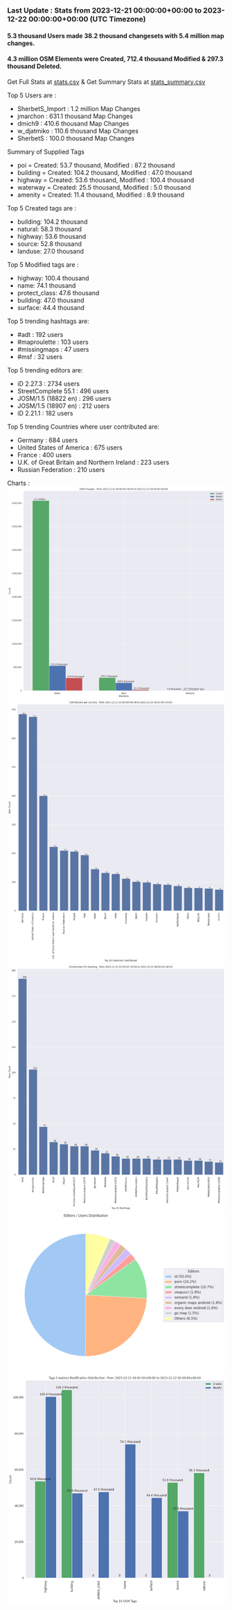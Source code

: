### Last Update : Stats from 2023-12-21 00:00:00+00:00 to 2023-12-22 00:00:00+00:00 (UTC Timezone)

#### 5.3 thousand Users made 38.2 thousand changesets with 5.4 million map changes.
#### 4.3 million OSM Elements were Created, 712.4 thousand Modified & 297.3 thousand Deleted.
Get Full Stats at [stats.csv](/stats/Global/Daily/stats.csv)
 & Get Summary Stats at [stats_summary.csv](/stats/Global/Daily/stats_summary.csv)

Top 5 Users are : 
- SherbetS_Import : 1.2 million Map Changes
- jmarchon : 631.1 thousand Map Changes
- dmich9 : 410.6 thousand Map Changes
- w_djatmiko : 110.6 thousand Map Changes
- SherbetS : 100.0 thousand Map Changes

Summary of Supplied Tags
- poi = Created: 53.7 thousand, Modified : 87.2 thousand
- building = Created: 104.2 thousand, Modified : 47.0 thousand
- highway = Created: 53.6 thousand, Modified : 100.4 thousand
- waterway = Created: 25.5 thousand, Modified : 5.0 thousand
- amenity = Created: 11.4 thousand, Modified : 8.9 thousand


Top 5 Created tags are :
- building: 104.2 thousand
- natural: 58.3 thousand
- highway: 53.6 thousand
- source: 52.8 thousand
- landuse: 27.0 thousand


Top 5 Modified tags are :
- highway: 100.4 thousand
- name: 74.1 thousand
- protect_class: 47.6 thousand
- building: 47.0 thousand
- surface: 44.4 thousand


Top 5 trending hashtags are:
- #adt : 192 users
- #maproulette : 103 users
- #missingmaps : 47 users
- #msf : 32 users


Top 5 trending editors are:
- iD 2.27.3 : 2734 users
- StreetComplete 55.1 : 496 users
- JOSM/1.5 (18822 en) : 296 users
- JOSM/1.5 (18907 en) : 212 users
- iD 2.21.1 : 182 users


Top 5 trending Countries where user contributed are:
- Germany : 684 users
- United States of America : 675 users
- France : 400 users
- U.K. of Great Britain and Northern Ireland : 223 users
- Russian Federation : 210 users


 Charts : 
![Alt text](./stats_osm_changes.png) 
![Alt text](./stats_users_per_country.png) 
![Alt text](./stats_users_per_hashtag.png) 
![Alt text](./stats_editors_pie_chart.png) 
![Alt text](./stats_tags.png) 
